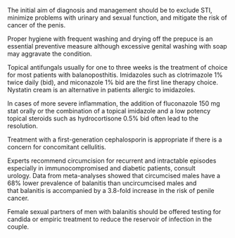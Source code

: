 The initial aim of diagnosis and management should be to exclude STI, minimize problems with urinary and sexual function, and mitigate the risk of cancer of the penis.

Proper hygiene with frequent washing and drying off the prepuce is an essential preventive measure although excessive genital washing with soap may aggravate the condition.

Topical antifungals usually for one to three weeks is the treatment of choice for most patients with balanoposthitis. Imidazoles such as clotrimazole 1% twice daily (bid), and miconazole 1% bid are the first line therapy choice. Nystatin cream is an alternative in patients allergic to imidazoles.

In cases of more severe inflammation, the addition of fluconazole 150 mg stat orally or the combination of a topical imidazole and a low potency topical steroids such as hydrocortisone 0.5% bid often lead to the resolution.

Treatment with a first-generation cephalosporin is appropriate if there is a concern for concomitant cellulitis.

Experts recommend circumcision for recurrent and intractable episodes especially in immunocompromised and diabetic patients, consult urology. Data from meta-analyses showed that circumcised males have a 68% lower prevalence of balanitis than uncircumcised males and that balanitis is accompanied by a 3.8-fold increase in the risk of penile cancer.

Female sexual partners of men with balanitis should be offered testing for candida or empiric treatment to reduce the reservoir of infection in the couple.